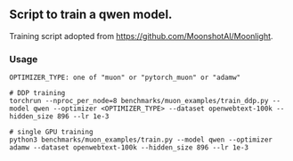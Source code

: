 ## Script to train a qwen model.

Training script adopted from https://github.com/MoonshotAI/Moonlight.

### Usage
```
OPTIMIZER_TYPE: one of "muon" or "pytorch_muon" or "adamw"

# DDP training
torchrun --nproc_per_node=8 benchmarks/muon_examples/train_ddp.py --model qwen --optimizer <OPTIMIZER_TYPE> --dataset openwebtext-100k --hidden_size 896 --lr 1e-3

# single GPU training
python3 benchmarks/muon_examples/train.py --model qwen --optimizer adamw --dataset openwebtext-100k --hidden_size 896 --lr 1e-3
```
